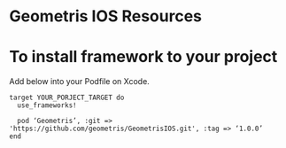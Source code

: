 # Geometris IOS Resources

# To install framework to your project

Add below into your Podfile on Xcode.

```
target YOUR_PORJECT_TARGET do
  use_frameworks!
  
  pod ‘Geometris’, :git => 'https://github.com/geometris/GeometrisIOS.git', :tag => ‘1.0.0’
end
```
